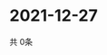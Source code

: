 # 2021-12-27
  共 0条

  <!-- BEGIN -->
  <!-- 最后更新时间Mon Dec 27 2021 23:03:49 GMT+0000 (Coordinated Universal Time) -->
  
  <!-- END -->
  
  
